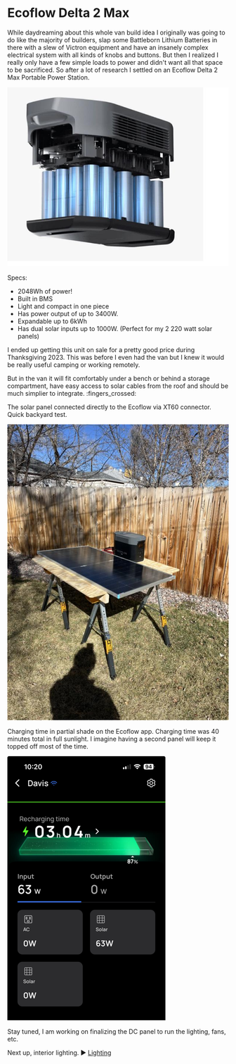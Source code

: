 # Ecoflow Delta 2 Max

While daydreaming about this whole van build idea I originally was going to do like the majority of builders, slap some Battleborn Lithium Batteries in there with a slew of Victron equipment and have an insanely complex electrical system with all kinds of knobs and buttons. But then I realized I really only have a few simple loads to power and didn't want all that space to be sacrificed. So after a lot of research I settled on an Ecoflow Delta 2 Max Portable Power Station.

![Ecoflow](assets/ecoflow-01.JPG)

Specs:

 - 2048Wh of power!
 - Built in BMS
 - Light and compact in one piece
 - Has power output of up to 3400W.
 - Expandable up to 6kWh
 - Has dual solar inputs up to 1000W. (Perfect for my 2 220 watt solar panels)

I ended up getting this unit on sale for a pretty good price during Thanksgiving 2023. This was before I even had the van but I knew it would be really useful camping or working remotely.

But in the van it will fit comfortably under a bench or behind a storage compartment, have easy access to solar cables from the roof and should be much simplier to integrate. :fingers_crossed:

 The solar panel connected directly to the Ecoflow via XT60 connector. Quick backyard test.

 ![Ecoflow](assets/solar-panels-03.JPG)

Charging time in partial shade on the Ecoflow app. Charging time was 40 minutes total in full sunlight. I imagine having a second panel will keep it topped off most of the time.

![Ecoflow](assets/ecoflow-02.png)

Stay tuned, I am working on finalizing the DC panel to run the lighting, fans, etc.

Next up, interior lighting. :arrow_forward: [Lighting](lighting.md)